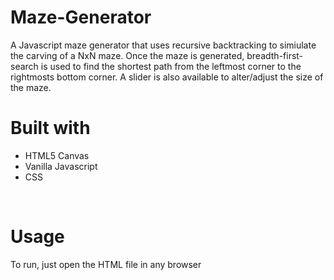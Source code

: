 # Maze-Generator
A Javascript maze generator that uses recursive backtracking to simiulate the carving of a NxN maze.
Once the maze is generated, breadth-first-search is used to find the shortest path from the leftmost corner
to the rightmosts bottom corner. A slider is also available to alter/adjust the size of the maze.
<br/>
# Built with
<ul>
  <li>HTML5 Canvas</li>
  <li>Vanilla Javascript</li>
  <li>CSS</li>
</ul>
<br/>

# Usage
To run, just open the HTML file in any browser

